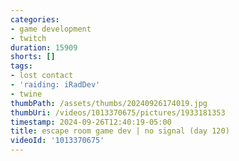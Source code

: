 ```yaml
---
categories:
- game development
- twitch
duration: 15909
shorts: []
tags:
- lost contact
- 'raiding: iRadDev'
- twine
thumbPath: /assets/thumbs/20240926174019.jpg
thumbUri: /videos/1013370675/pictures/1933181353
timestamp: 2024-09-26T12:40:19-05:00
title: escape room game dev | no signal (day 120)
videoId: '1013370675'
---
```

